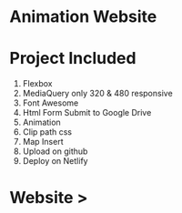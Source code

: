 # Animation Website 
# Project Included
1) Flexbox
2) MediaQuery only 320 & 480 responsive
3) Font Awesome
4) Html Form Submit to Google Drive
5) Animation
6) Clip path css
7) Map Insert
8) Upload on github
9) Deploy on Netlify 

 # Website >
<!--        gentium-band.netlify.app -->

